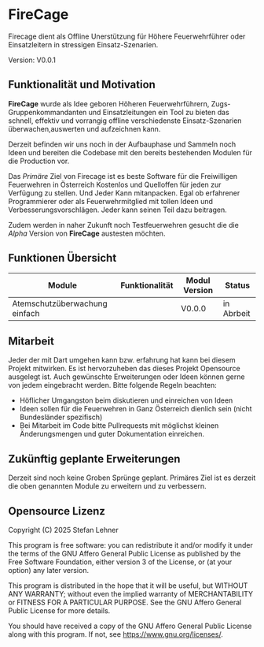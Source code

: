 # FireCage

Firecage dient als Offline Unerstützung für Höhere Feuerwehrführer oder Einsatzleitern in stressigen Einsatz-Szenarien.

Version: V0.0.1

## Funktionalität und Motivation

**FireCage** wurde als Idee geboren Höheren Feuerwehrführern, Zugs- Gruppenkommandanten und Einsatzleitungen ein Tool zu bieten das schnell, effektiv und vorrangig offline verschiedenste Einsatz-Szenarien überwachen,auswerten und aufzeichnen kann.

Derzeit befinden wir uns noch in der Aufbauphase und Sammeln noch Ideen und bereiten die Codebase mit den bereits bestehenden Modulen für die Production vor.

Das *Primäre* Ziel von Firecage ist es beste Software für die Freiwilligen Feuerwehren in Österreich Kostenlos und Quelloffen für jeden zur Verfügung zu stellen.
Und Jeder Kann mitanpacken. Egal ob erfahrener Programmierer oder als Feuerwehrmitglied mit tollen Ideen und Verbesserungsvorschlägen. Jeder kann seinen Teil dazu beitragen.

Zudem werden in naher Zukunft noch Testfeuerwehren gesucht die die *Alpha* Version von **FireCage** austesten möchten.

## Funktionen Übersicht

|           Module              | Funktionalität |  Modul Version  |      Status       |
|-------------------------------|----------------|-----------------|-------------------|
| Atemschutzüberwachung einfach |                |     V0.0.0      |     in Abrbeit    |

## Mitarbeit

Jeder der mit Dart umgehen kann bzw. erfahrung hat kann bei diesem Projekt mitwirken. Es ist hervorzuheben das dieses Projekt Opensource ausgelegt ist.
Auch gewünschte Erweiterungen oder Ideen können gerne von jedem eingebracht werden.
Bitte folgende Regeln beachten:

- Höflicher Umgangston beim diskutieren und einreichen von Ideen
- Ideen sollen für die Feuerwehren in Ganz Österreich dienlich sein (nicht Bundesländer spezifisch)
- Bei Mitarbeit im Code bitte Pullrequests mit möglichst kleinen Änderungsmengen und guter Dokumentation einreichen.

## Zukünftig geplante Erweiterungen

Derzeit sind noch keine Groben Sprünge geplant. Primäres Ziel ist es derzeit die oben genannten Module zu erweitern und zu verbessern.

## Opensource Lizenz

Copyright (C) 2025  Stefan Lehner

This program is free software: you can redistribute it and/or modify
it under the terms of the GNU Affero General Public License as
published by the Free Software Foundation, either version 3 of the
License, or (at your option) any later version.

This program is distributed in the hope that it will be useful,
but WITHOUT ANY WARRANTY; without even the implied warranty of
MERCHANTABILITY or FITNESS FOR A PARTICULAR PURPOSE.  See the
GNU Affero General Public License for more details.

You should have received a copy of the GNU Affero General Public License
along with this program.  If not, see <https://www.gnu.org/licenses/>.
